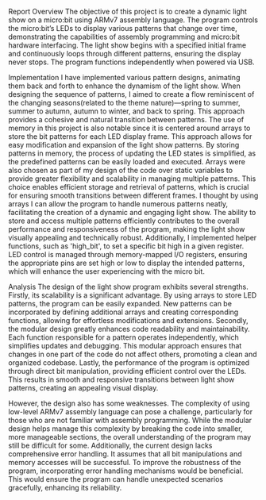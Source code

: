 Report
Overview
The objective of this project is to create a dynamic light show on a micro:bit using ARMv7 assembly language. The program controls the micro:bit’s LEDs to display various patterns that change over time, demonstrating the capabilities of assembly programming and micro:bit hardware interfacing. The light show begins with a specified initial frame and continuously loops through different patterns, ensuring the display never stops. The program functions independently when powered via USB.

Implementation
I have implemented various pattern designs, animating them back and forth to enhance the dynamism of the light show. When designing the sequence of patterns, I aimed to create a flow reminiscent of the changing seasons(related to the theme nature)—spring to summer, summer to autumn, autumn to winter, and back to spring. This approach provides a cohesive and natural transition between patterns. The use of memory in this project is also notable since it is centered around arrays to store the bit patterns for each LED display frame. This approach allows for easy modification and expansion of the light show patterns. By storing patterns in memory, the process of updating the LED states is simplified, as the predefined patterns can be easily loaded and executed. Arrays were also chosen as part of my design of the code over static variables to provide greater flexibility and scalability in managing multiple patterns. This choice enables efficient storage and retrieval of patterns, which is crucial for ensuring smooth transitions between different frames. I thought by using arrays I can allow the program to handle numerous patterns neatly, facilitating the creation of a dynamic and engaging light show. The ability to store and access multiple patterns efficiently contributes to the overall performance and responsiveness of the program, making the light show visually appealing and technically robust. Additionally, I implemented helper functions, such as 'high_bit', to set a specific bit high in a given register. LED control is managed through memory-mapped I/O registers, ensuring the appropriate pins are set high or low to display the intended patterns, which will enhance the user experiencing with the micro bit.

Analysis
The design of the light show program exhibits several strengths. Firstly, its scalability is a significant advantage. By using arrays to store LED patterns, the program can be easily expanded. New patterns can be incorporated by defining additional arrays and creating corresponding functions, allowing for effortless modifications and extensions. Secondly, the modular design greatly enhances code readability and maintainability. Each function responsible for a pattern operates independently, which simplifies updates and debugging. This modular approach ensures that changes in one part of the code do not affect others, promoting a clean and organized codebase. Lastly, the performance of the program is optimized through direct bit manipulation, providing efficient control over the LEDs. This results in smooth and responsive transitions between light show patterns, creating an appealing visual display.

However, the design also has some weaknesses. The complexity of using low-level ARMv7 assembly language can pose a challenge, particularly for those who are not familiar with assembly programming. While the modular design helps manage this complexity by breaking the code into smaller, more manageable sections, the overall understanding of the program may still be difficult for some. Additionally, the current design lacks comprehensive error handling. It assumes that all bit manipulations and memory accesses will be successful. To improve the robustness of the program, incorporating error handling mechanisms would be beneficial. This would ensure the program can handle unexpected scenarios gracefully, enhancing its reliability.
